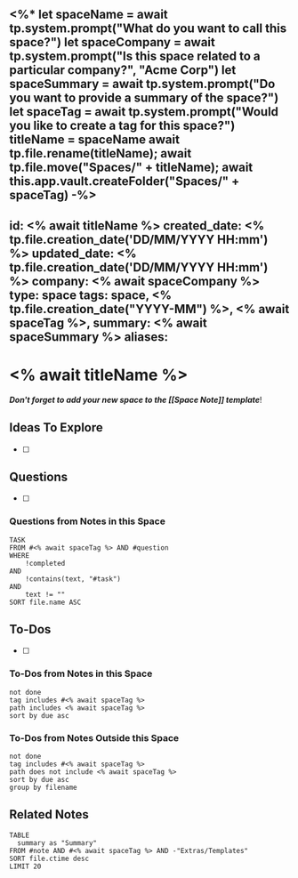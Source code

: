 <%* 
let spaceName = await tp.system.prompt("What do you want to call this space?")
let spaceCompany = await tp.system.prompt("Is this space related to a particular company?", "Acme Corp")
let spaceSummary = await tp.system.prompt("Do you want to provide a summary of the space?")
let spaceTag = await tp.system.prompt("Would you like to create a tag for this space?")
titleName = spaceName
await tp.file.rename(titleName); 
await tp.file.move("Spaces/" + titleName);
await this.app.vault.createFolder("Spaces/" + spaceTag)
-%>
---
id: <% await titleName %>
created_date: <% tp.file.creation_date('DD/MM/YYYY HH:mm') %>
updated_date: <% tp.file.creation_date('DD/MM/YYYY HH:mm') %>
company: <% await spaceCompany %>
type: space
tags: space, <% tp.file.creation_date("YYYY-MM") %>, <% await spaceTag %>,
summary: <% await spaceSummary %>
aliases: 
---

# <% await titleName %>

***Don't forget to add your new space to the [[Space Note]] template***!

## Ideas To Explore

- [ ] 

## Questions

- [ ] 

### Questions from Notes in this Space

```dataview
TASK
FROM #<% await spaceTag %> AND #question 
WHERE 
	!completed
AND
    !contains(text, "#task")
AND 
	text != ""
SORT file.name ASC
```

## To-Dos

- [ ] 

### To-Dos from Notes in this Space

```tasks
not done
tag includes #<% await spaceTag %> 
path includes <% await spaceTag %>
sort by due asc
```

### To-Dos from Notes Outside this Space

```tasks
not done
tag includes #<% await spaceTag %>
path does not include <% await spaceTag %>
sort by due asc
group by filename
```

## Related Notes

```dataview
TABLE 
  summary as "Summary"
FROM #note AND #<% await spaceTag %> AND -"Extras/Templates"
SORT file.ctime desc
LIMIT 20
```
